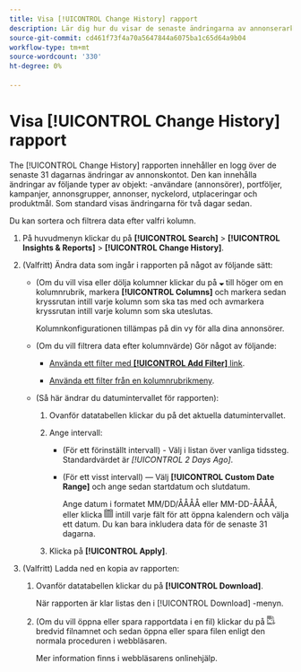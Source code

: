 ```yaml
---
title: Visa [!UICONTROL Change History] rapport
description: Lär dig hur du visar de senaste ändringarna av annonserarkontot.
source-git-commit: cd461f73f4a70a5647844a6075ba1c65d64a9b04
workflow-type: tm+mt
source-wordcount: '330'
ht-degree: 0%

---
```


# Visa [!UICONTROL Change History] rapport

The [!UICONTROL Change History] rapporten innehåller en logg över de senaste 31 dagarnas ändringar av annonskontot. Den kan innehålla ändringar av följande typer av objekt: -användare (annonsörer), portföljer, kampanjer, annonsgrupper, annonser, nyckelord, utplaceringar och produktmål. Som standard visas ändringarna för två dagar sedan.

Du kan sortera och filtrera data efter valfri kolumn.

1. På huvudmenyn klickar du på **[!UICONTROL Search]** > **[!UICONTROL Insights & Reports]** > **[!UICONTROL Change History]**.

1. (Valfritt) Ändra data som ingår i rapporten på något av följande sätt:

   * (Om du vill visa eller dölja kolumner klickar du på ![Nedåtpil](/help/search-social-commerce/assets/arrow-down-expand.png "Nedåtpil") till höger om en kolumnrubrik, markera **[!UICONTROL Columns]** och markera sedan kryssrutan intill varje kolumn som ska tas med och avmarkera kryssrutan intill varje kolumn som ska uteslutas.

      Kolumnkonfigurationen tillämpas på din vy för alla dina annonsörer.

   * (Om du vill filtrera data efter kolumnvärde) Gör något av följande:

      * [Använda ett filter med **[!UICONTROL Add Filter]** link](/help/search-social-commerce/common-tasks/data-views/ad-hoc-settings/column-filter-apply-from-column-heading.md).

      * [Använda ett filter från en kolumnrubrikmeny](/help/search-social-commerce/common-tasks/data-views/ad-hoc-settings/column-filter-apply-from-column-heading.md).
   * (Så här ändrar du datumintervallet för rapporten):

      1. Ovanför datatabellen klickar du på det aktuella datumintervallet.

      1. Ange intervall:

         * (För ett förinställt intervall) - Välj i listan över vanliga tidssteg. Standardvärdet är *[!UICONTROL 2 Days Ago]*.

         * (För ett visst intervall) — Välj **[!UICONTROL Custom Date Range]** och ange sedan startdatum och slutdatum.

            Ange datum i formatet MM/DD/ÅÅÅÅ eller MM-DD-ÅÅÅÅ, eller klicka ![Kalender](/help/search-social-commerce/assets/calendar.png "Kalender") intill varje fält för att öppna kalendern och välja ett datum. Du kan bara inkludera data för de senaste 31 dagarna.
      1. Klicka på **[!UICONTROL Apply]**.



1. (Valfritt) Ladda ned en kopia av rapporten:

   1. Ovanför datatabellen klickar du på **[!UICONTROL Download]**.

      När rapporten är klar listas den i [!UICONTROL Download] -menyn.

   1. (Om du vill öppna eller spara rapportdata i en fil) klickar du på ![Hämta rapport som XLS](/help/search-social-commerce/assets/download-spreadsheet2.png "Hämta rapport som XLS") bredvid filnamnet och sedan öppna eller spara filen enligt den normala proceduren i webbläsaren.

      Mer information finns i webbläsarens onlinehjälp.
